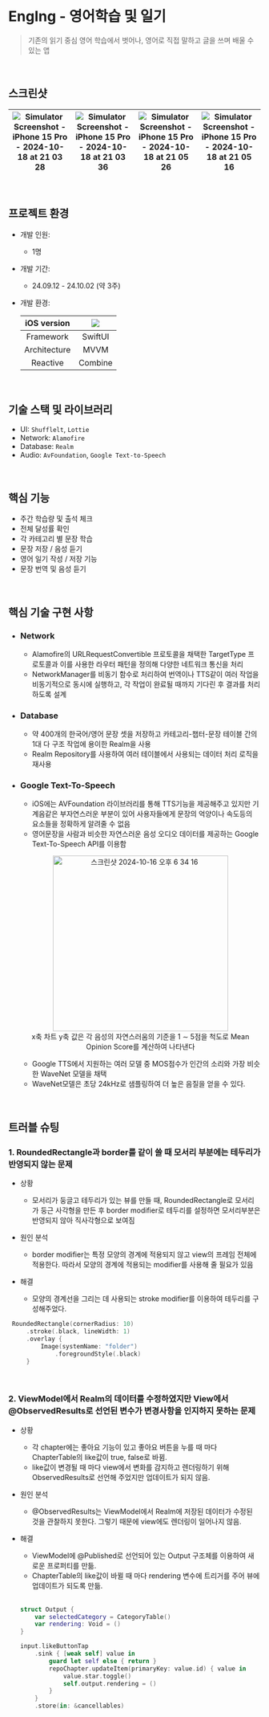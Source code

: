 # EngIng - 영어학습 및 일기
> 기존의 읽기 중심 영어 학습에서 벗어나, 영어로 직접 말하고 글을 쓰며 배울 수 있는 앱
<br/>

## 스크린샷

|![Simulator Screenshot - iPhone 15 Pro - 2024-10-18 at 21 03 28](https://github.com/user-attachments/assets/2225d170-84e8-4238-a71d-c3ae12810510)|![Simulator Screenshot - iPhone 15 Pro - 2024-10-18 at 21 03 36](https://github.com/user-attachments/assets/8e9a571b-119c-4548-aac2-0db09494d656)|![Simulator Screenshot - iPhone 15 Pro - 2024-10-18 at 21 05 26](https://github.com/user-attachments/assets/041054a8-95f2-4ea0-91fa-b77a0f5a365a)|![Simulator Screenshot - iPhone 15 Pro - 2024-10-18 at 21 05 16](https://github.com/user-attachments/assets/6a3488b3-4485-4eec-9d33-783a6ef5a7f9)|
|--|--|--|--|

<br>

## 프로젝트 환경
- 개발 인원:
  - 1명
- 개발 기간:
  - 24.09.12 - 24.10.02 (약 3주)
- 개발 환경:

  | iOS version | <img src="https://img.shields.io/badge/iOS-16.0+-black?logo=apple"/> |
  |:-:|:-:|
  | Framework | SwiftUI |
  | Architecture | MVVM |
  | Reactive | Combine |

<br/>

## 기술 스택 및 라이브러리
- UI: `Shufflelt`, `Lottie`
- Network: `Alamofire`
- Database: `Realm`
- Audio: `AvFoundation`, `Google Text-to-Speech`
  
<br/>

## 핵심 기능
- 주간 학습량 및 출석 체크
- 전체 달성률 확인
- 각 카테고리 별 문장 학습
- 문장 저장 / 음성 듣기
- 영어 일기 작성 / 저장 기능
- 문장 번역 및 음성 듣기

<br/>
 
## 핵심 기술 구현 사항

- ### Network
  - Alamofire의 URLRequestConvertible 프로토콜을 채택한 TargetType 프로토콜과 이를 사용한 라우터 패턴을 정의해 다양한 네트워크 통신을 처리
  - NetworkManager를 비동기 함수로 처리하여 번역이나 TTS같이 여러 작업을 비동기적으로 동시에 실행하고, 각 작업이 완료될 때까지 기다린 후 결과를 처리하도록 설계
 
- ### Database
  - 약 400개의 한국어/영어 문장 셋을 저장하고 카테고리-챕터-문장 테이블 간의 1대 다 구조 작업에 용이한 Realm을 사용
  - Realm Repository를 사용하여 여러 테이블에서 사용되는 데이터 처리 로직을 재사용

- ### Google Text-To-Speech

  - iOS에는 AVFoundation 라이브러리를 통해 TTS기능을 제공해주고 있지만 기계음같은 부자연스러운 부분이 있어 사용자들에게 문장의 억양이나 속도등의 요소들을 정확하게 알려줄 수 없음
  - 영어문장을 사람과 비슷한 자연스러운 음성 오디오 데이터를 제공하는 Google Text-To-Speech API를 이용함

  <p align="center">
  <img width="350" alt="스크린샷 2024-10-16 오후 6 34 16" src="https://github.com/user-attachments/assets/afee93a4-5271-4763-98d1-0bbbb5db31ff">
  <br>
  x축  
  차트 y축 값은 각 음성의 자연스러움의 기준을 1 ∼ 5점을 척도로 Mean Opinion Score를 계산하여 나타낸다
  </p>

  - Google TTS에서 지원하는 여러 모델 중 MOS점수가 인간의 소리와 가장 비슷한 WaveNet 모델을 채택
  - WaveNet모델은 초당 24kHz로 샘플링하여 더 높은 음질을 얻을 수 있다.

<br/>

## 트러블 슈팅
### 1. RoundedRectangle과 border를 같이 쓸 때 모서리 부분에는 테두리가 반영되지 않는 문제
- 상황
  - 모서리가 둥글고 테두리가 있는 뷰를 만들 때, RoundedRectangle로 모서리가 둥근 사각형을 만든 후 border modifier로 테두리를 설정하면 모서리부분은 반영되지 않아 직사각형으로 보여짐

- 원인 분석
  - border modifier는 특정 모양의 경계에 적용되지 않고 view의 프레임 전체에 적용한다. 따라서 모양의 경계에 적용되는 modifier를 사용해 줄 필요가 있음

- 해결
  - 모양의 경계선을 그리는 데 사용되는 stroke modifier를 이용하여 테두리를 구성해주었다.

 ```swift
  RoundedRectangle(cornerRadius: 10)
      .stroke(.black, lineWidth: 1)
      .overlay {
          Image(systemName: "folder")
              .foregroundStyle(.black)
      }
  ```

<br>

### 2. ViewModel에서 Realm의 데이터를 수정하였지만 View에서 @ObservedResults로 선언된 변수가 변경사항을 인지하지 못하는 문제
- 상황
  - 각 chapter에는 좋아요 기능이 있고 좋아요 버튼을 누를 때 마다 ChapterTable의 like값이 true, false로 바뀜.
  - like값이 변경될 때 마다 view에서 변화를 감지하고 렌더링하기 위해 ObservedResults로 선언해 주었지만 업데이트가 되지 않음.

- 원인 분석
  - @ObservedResults는 ViewModel에서 Realm에 저장된 데이터가 수정된 것을 관찰하지 못한다. 그렇기 때문에 view에도 렌더링이 일어나지 않음.

- 해결
  - ViewModel에 @Published로 선언되어 있는 Output 구조체를 이용하여 새로운 프로퍼티를 만듦.
  - ChapterTable의 like값이 바뀔 때 마다 rendering 변수에 트리거를 주어 뷰에 업데이트가 되도록 만듦.
  <br/>

  ```swift
  struct Output {
      var selectedCategory = CategoryTable()
      var rendering: Void = ()
  }

  input.likeButtonTap
      .sink { [weak self] value in
          guard let self else { return }
          repoChapter.updateItem(primaryKey: value.id) { value in
              value.star.toggle()
              self.output.rendering = ()
          }
      }
      .store(in: &cancellables)
  ```










